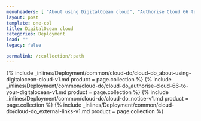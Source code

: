 ```yaml
---
menuheaders: [ "About using DigitalOcean cloud", "Authorise Cloud 66 to your DigitalOcean", "Notice", "External Links" ]
layout: post
template: one-col
title: DigitalOcean cloud
categories: Deployment
lead: ""
legacy: false

permalink: /:collection/:path
---
```






<a href="#about-using-digitalocean-cloud"></a>{% include _inlines/Deployment/common/cloud-do/cloud-do_about-using-digitalocean-cloud-v1.md  product = page.collection %}
<a href="#authorise-cloud-66-to-your-digitalocean"></a>{% include _inlines/Deployment/common/cloud-do/cloud-do_authorise-cloud-66-to-your-digitalocean-v1.md  product = page.collection %}
<a href="#notice"></a>{% include _inlines/Deployment/common/cloud-do/cloud-do_notice-v1.md  product = page.collection %}
<a href="#external-links"></a>{% include _inlines/Deployment/common/cloud-do/cloud-do_external-links-v1.md  product = page.collection %}